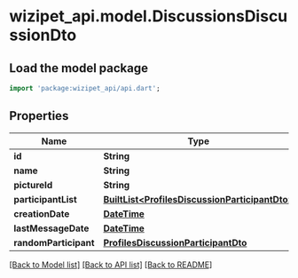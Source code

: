 # wizipet_api.model.DiscussionsDiscussionDto

## Load the model package
```dart
import 'package:wizipet_api/api.dart';
```

## Properties
Name | Type | Description | Notes
------------ | ------------- | ------------- | -------------
**id** | **String** |  | [optional] 
**name** | **String** |  | [optional] 
**pictureId** | **String** |  | [optional] 
**participantList** | [**BuiltList&lt;ProfilesDiscussionParticipantDto&gt;**](ProfilesDiscussionParticipantDto.md) |  | [optional] 
**creationDate** | [**DateTime**](DateTime.md) |  | [optional] 
**lastMessageDate** | [**DateTime**](DateTime.md) |  | [optional] 
**randomParticipant** | [**ProfilesDiscussionParticipantDto**](ProfilesDiscussionParticipantDto.md) |  | [optional] 

[[Back to Model list]](../README.md#documentation-for-models) [[Back to API list]](../README.md#documentation-for-api-endpoints) [[Back to README]](../README.md)



